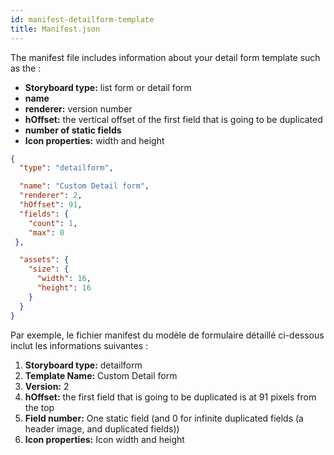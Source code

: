 ```yaml
---
id: manifest-detailform-template
title: Manifest.json
---
```


The manifest file includes information about your detail form template such as the :

* **Storyboard type:** list form or detail form
* **name**
* **renderer:** version number
* **hOffset:** the vertical offset of the first field that is going to be duplicated
* **number of static fields**
* **Icon properties:** width and height


```json
{
  "type": "detailform",

  "name": "Custom Detail form",
  "renderer": 2,  
  "hOffset": 91, 
  "fields": {
    "count": 1, 
    "max": 0
 },

  "assets": {
    "size": {
      "width": 16,
      "height": 16
    }
  }
}

```

Par exemple, le fichier manifest du modèle de formulaire détaillé ci-dessous inclut les informations suivantes :

1. **Storyboard type:** detailform
2. **Template Name:** Custom Detail form
3. **Version:** 2
4. **hOffset:** the first field that is going to be duplicated is at 91 pixels from the top
5. **Field number:** One static field (and 0 for infinite duplicated fields (a header image, and duplicated fields))
6. **Icon properties:** Icon width and height
